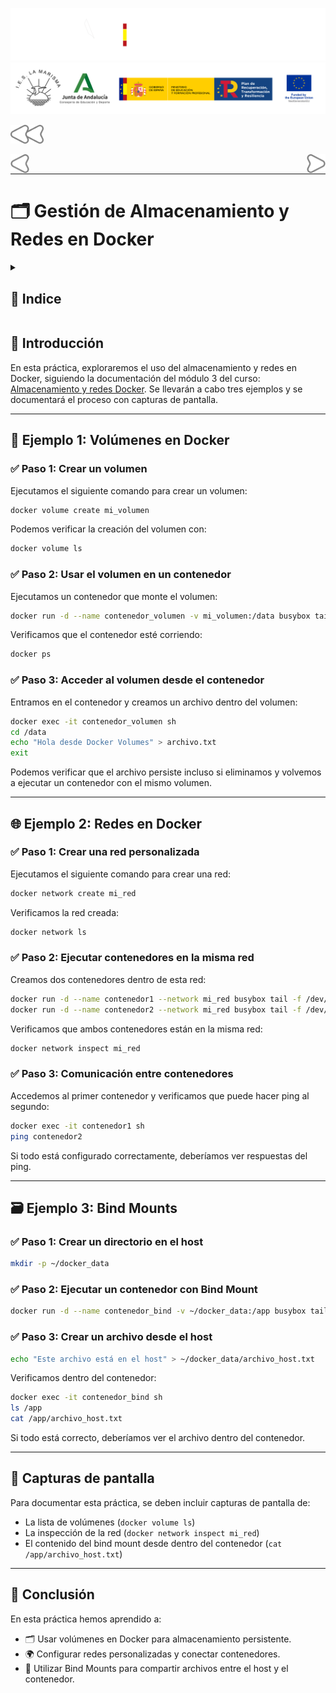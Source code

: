 ![](/.resGen/_bannerD.png#gh-dark-mode-only)
![](/.resGen/_bannerL.png#gh-light-mode-only)

<a href="../readme.md"><img src="/.resGen/_back.svg" width="52.5"></a>

<a href="../3/readme.md"><img src="/.resGen/_arrow_r.svg" width="30" align="left"></a>
<a href="../5/readme.md"><img src="/.resGen/_arrow.svg" width="30" align="right"></a>

<br>

---

# 🗂️ Gestión de Almacenamiento y Redes en Docker

<details>

<summary>

## 📌 Indice

</summary>

- [�️ Gestión de Almacenamiento y Redes en Docker](#️-gestión-de-almacenamiento-y-redes-en-docker)
  - [📌 Indice](#-indice)
  - [📖 Introducción](#-introducción)
  - [📂 Ejemplo 1: Volúmenes en Docker](#-ejemplo-1-volúmenes-en-docker)
    - [✅ Paso 1: Crear un volumen](#-paso-1-crear-un-volumen)
    - [✅ Paso 2: Usar el volumen en un contenedor](#-paso-2-usar-el-volumen-en-un-contenedor)
    - [✅ Paso 3: Acceder al volumen desde el contenedor](#-paso-3-acceder-al-volumen-desde-el-contenedor)
  - [🌐 Ejemplo 2: Redes en Docker](#-ejemplo-2-redes-en-docker)
    - [✅ Paso 1: Crear una red personalizada](#-paso-1-crear-una-red-personalizada)
    - [✅ Paso 2: Ejecutar contenedores en la misma red](#-paso-2-ejecutar-contenedores-en-la-misma-red)
    - [✅ Paso 3: Comunicación entre contenedores](#-paso-3-comunicación-entre-contenedores)
  - [🗃️ Ejemplo 3: Bind Mounts](#️-ejemplo-3-bind-mounts)
    - [✅ Paso 1: Crear un directorio en el host](#-paso-1-crear-un-directorio-en-el-host)
    - [✅ Paso 2: Ejecutar un contenedor con Bind Mount](#-paso-2-ejecutar-un-contenedor-con-bind-mount)
    - [✅ Paso 3: Crear un archivo desde el host](#-paso-3-crear-un-archivo-desde-el-host)
  - [📸 Capturas de pantalla](#-capturas-de-pantalla)
  - [🎯 Conclusión](#-conclusión)

</details>

## 📖 Introducción
En esta práctica, exploraremos el uso del almacenamiento y redes en Docker, siguiendo la documentación del módulo 3 del curso: [Almacenamiento y redes Docker](https://github.com/josedom24/curso_docker_ies). Se llevarán a cabo tres ejemplos y se documentará el proceso con capturas de pantalla.

---

## 📂 Ejemplo 1: Volúmenes en Docker

### ✅ Paso 1: Crear un volumen
Ejecutamos el siguiente comando para crear un volumen:

```sh
docker volume create mi_volumen
```

Podemos verificar la creación del volumen con:

```sh
docker volume ls
```

### ✅ Paso 2: Usar el volumen en un contenedor
Ejecutamos un contenedor que monte el volumen:

```sh
docker run -d --name contenedor_volumen -v mi_volumen:/data busybox tail -f /dev/null
```

Verificamos que el contenedor esté corriendo:

```sh
docker ps
```

### ✅ Paso 3: Acceder al volumen desde el contenedor
Entramos en el contenedor y creamos un archivo dentro del volumen:

```sh
docker exec -it contenedor_volumen sh
cd /data
echo "Hola desde Docker Volumes" > archivo.txt
exit
```

Podemos verificar que el archivo persiste incluso si eliminamos y volvemos a ejecutar un contenedor con el mismo volumen.

---

## 🌐 Ejemplo 2: Redes en Docker

### ✅ Paso 1: Crear una red personalizada
Ejecutamos el siguiente comando para crear una red:

```sh
docker network create mi_red
```

Verificamos la red creada:

```sh
docker network ls
```

### ✅ Paso 2: Ejecutar contenedores en la misma red
Creamos dos contenedores dentro de esta red:

```sh
docker run -d --name contenedor1 --network mi_red busybox tail -f /dev/null
docker run -d --name contenedor2 --network mi_red busybox tail -f /dev/null
```

Verificamos que ambos contenedores están en la misma red:

```sh
docker network inspect mi_red
```

### ✅ Paso 3: Comunicación entre contenedores
Accedemos al primer contenedor y verificamos que puede hacer ping al segundo:

```sh
docker exec -it contenedor1 sh
ping contenedor2
```

Si todo está configurado correctamente, deberíamos ver respuestas del ping.

---

## 🗃️ Ejemplo 3: Bind Mounts

### ✅ Paso 1: Crear un directorio en el host

```sh
mkdir -p ~/docker_data
```

### ✅ Paso 2: Ejecutar un contenedor con Bind Mount

```sh
docker run -d --name contenedor_bind -v ~/docker_data:/app busybox tail -f /dev/null
```

### ✅ Paso 3: Crear un archivo desde el host

```sh
echo "Este archivo está en el host" > ~/docker_data/archivo_host.txt
```

Verificamos dentro del contenedor:

```sh
docker exec -it contenedor_bind sh
ls /app
cat /app/archivo_host.txt
```

Si todo está correcto, deberíamos ver el archivo dentro del contenedor.

---

## 📸 Capturas de pantalla
Para documentar esta práctica, se deben incluir capturas de pantalla de:
- La lista de volúmenes (`docker volume ls`)
- La inspección de la red (`docker network inspect mi_red`)
- El contenido del bind mount desde dentro del contenedor (`cat /app/archivo_host.txt`)

---

## 🎯 Conclusión
En esta práctica hemos aprendido a:
- 🗂️ Usar volúmenes en Docker para almacenamiento persistente.
- 🌍 Configurar redes personalizadas y conectar contenedores.
- 📂 Utilizar Bind Mounts para compartir archivos entre el host y el contenedor.
